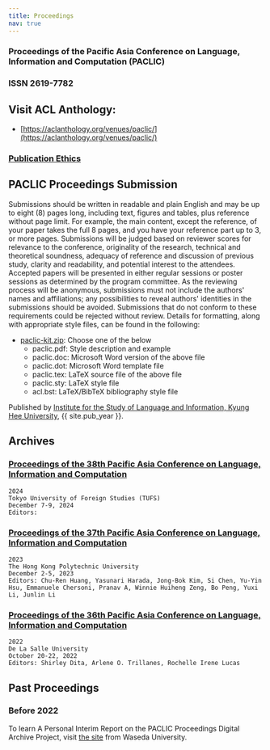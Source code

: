 ```yaml
---
title: Proceedings
nav: true
---
```

### Proceedings of the Pacific Asia Conference on Language, Information and Computation (PACLIC) 
### ISSN 2619-7782
## Visit ACL Anthology:
- [https://aclanthology.org/venues/paclic/](https://aclanthology.org/venues/paclic/)

### [Publication Ethics](/ethics)

## PACLIC Proceedings Submission

Submissions should be written in readable and plain English and may be up to eight (8) pages long, including text, figures and tables, plus reference without page limit. For example, the main content, except the reference, of your paper takes the full 8 pages, and you have your reference part up to 3, or more pages. Submissions will be judged based on reviewer scores for relevance to the conference, originality of the research, technical and theoretical soundness, adequacy of reference and discussion of previous study, clarity and readability, and potential interest to the attendees. Accepted papers will be presented in either regular sessions or poster sessions as determined by the program committee. As the reviewing process will be anonymous, submissions must not include the authors' names and affiliations; any possibilities to reveal authors' identities in the submissions should be avoided. Submissions that do not conform to these requirements could be rejected without review. Details for formatting, along with appropriate style files, can be found in the following:

  - [paclic-kit.zip](/images/paclic-kit.zip): Choose one of the below
    - paclic.pdf: Style description and example
    - paclic.doc: Microsoft Word version of the above file
    - paclic.dot: Microsoft Word template file
    - paclic.tex: LaTeX source file of the above file
    - paclic.sty: LaTeX style file
    - acl.bst: LaTeX/BibTeX bibliography style file
 
Published by [Institute for the Study of Language and Information, Kyung Hee University](http://isli.khu.ac.kr), {{ site.pub_year }}.
 
## Archives
  
### [Proceedings of the 38th Pacific Asia Conference on Language, Information and Computation]()
    2024
    Tokyo University of Foreign Studies (TUFS)
    December 7-9, 2024
    Editors: 

### [Proceedings of the 37th Pacific Asia Conference on Language, Information and Computation]()
    2023
    The Hong Kong Polytechnic University
    December 2-5, 2023
    Editors: Chu-Ren Huang, Yasunari Harada, Jong-Bok Kim, Si Chen, Yu-Yin Hsu, Emmanuele Chersoni, Pranav A, Winnie Huiheng Zeng, Bo Peng, Yuxi Li, Junlin Li

### [Proceedings of the 36th Pacific Asia Conference on Language, Information and Computation]()
    2022
    De La Salle University
    October 20-22, 2022
    Editors: Shirley Dita, Arlene O. Trillanes, Rochelle Irene Lucas

## Past Proceedings
### Before 2022
To learn A Personal Interim Report on the PACLIC Proceedings Digital Archive Project, visit [the site](https://github.com/evanwill/workshop-template/blob/main/README.md) from Waseda University.



